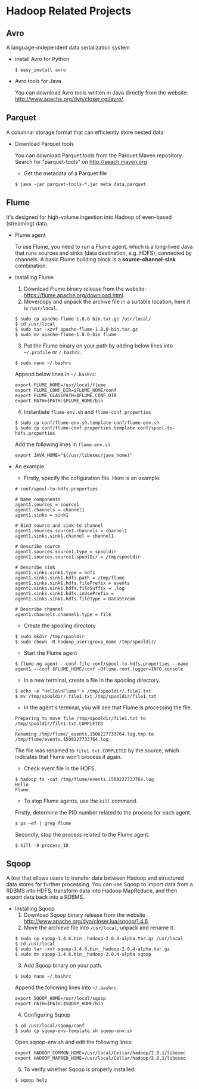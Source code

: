 # Hadoop Related Projects
## Avro
  A language-independent data serialization system
  * Install Avro for Python
    ```
    $ easy_install avro
    ```

  * Avro tools for Java

    You can download Avro tools written in Java directly from the website:
    http://www.apache.org/dyn/closer.cgi/avro/.

## Parquet
  A columnar storage format that can efficiently store nested data
  * Download Parquet tools

    You can download Parquet tools from the Parquet Maven repository. Search for "parquet-tools" on http://seach.maven.org
    * Get the metadata of a Parquet file
    ```
    $ java -jar parquet-tools-*.jar meta data.parquet
    ```

## Flume
  It's designed for high-volume ingestion into Hadoop of even-based (streaming) data.
  * Flume agent

    To use Flume, you need to run a Flume agent, which is a long-lived Java that runs sources and sinks (data destination, e.g. HDFS), connected by channels. A basic Flume building block is a **source-channel-sink** combination.

  * Installing Flume
    1. Download Flume binary release from the website: https://flume.apache.org/download.html.
    2. Move/copy and unpack the archive file in a suitable location, here it is `/usr/local`.
    ```
    $ sudo cp apache-flume-1.8.0-bin.tar.gz /usr/local/
    $ cd /usr/local
    $ sudo tar -xzvf apache-flume-1.8.0-bin.tar.gz
    $ sudo mv apache-flume-1.8.0-bin flume
    ```
    3. Put the Flume binary on your path by adding below lines into `~/.profile` or `/.bashrc`.
    ```
    $ sudo nano ~/.bashrc
    ```
    Append below lines in `~/.bashrc`:
    ```
    export FLUME_HOME=/usr/local/flume
    export FLUME_CONF_DIR=$FLUME_HOME/conf
    export FLUME_CLASSPATH=$FLUME_CONF_DIR
    export PATH=$PATH:$FLUME_HOME/bin
    ```
    4. Instantiate `flume-env.sh` and `flume-conf.properties`
    ```
    $ sudo cp conf/flume-env.sh.template conf/flume-env.sh
    $ sudo cp conf/flume-conf.properties.template conf/spool-to-hdfs.properties
    ```
    Add the following lines in `flume-env.sh`.
    ```
    export JAVA_HOME="$(/usr/libexec/java_home)"
    ```

  * An example
    - Firstly, specify the cofiguration file. Here is an example.
    ```
    # conf/spool-to-hdfs.properties

    # Name components
    agent1.sources = source1
    agent1.channels = channel1
    agent1.sinks = sink1

    # Bind source and sink to channel
    agent1.sources.source1.channels = channel1
    agent1.sinks.sink1.channel = channel1

    # Describe source
    agent1.sources.source1.type = spooldir
    agent1.sources.source1.spoolDir = /tmp/spooldir

    # Describe sink
    agent1.sinks.sink1.type = hdfs
    agent1.sinks.sink1.hdfs.path = /tmp/flume
    agent1.sinks.sink1.hdfs.filePrefix = events
    agent1.sinks.sink1.hdfs.fileSuffix = .log
    agent1.sinks.sink1.hdfs.inUsePrefix = _
    agent1.sinks.sink1.hdfs.fileType = DataStream

    # Describe channel
    agent1.channels.channel1.type = file
    ```
    - Create the spooling directory
    ```
    $ sudo mkdir /tmp/spooldir
    $ sudo chown -R hadoop_user:group_name /tmp/spooldir/
    ```
    - Start the Flume agent
    ```
    $ flume-ng agent --conf-file conf/spool-to-hdfs.properties --name agent1 --conf $FLUME_HOME/conf -Dflume.root.logger=INFO,console
    ```
    - In a new terminal, create a file in the spooling directory.
    ```
    $ echo -e "Hello\nFlume" > /tmp/spooldir/.file1.txt
    $ mv /tmp/spooldir/.file1.txt /tmp/spooldir/file1.txt
    ```
    - In the agent's terminal, you will see that Flume is processing the file.
    ```
    Preparing to move file /tmp/spooldir/file1.txt to /tmp/spooldir/file1.txt.COMPLETED
    ...
    Renaming /tmp/flume/_events.1508227733764.log.tmp to /tmp/flume/events.1508227733764.log
    ```
      The file was renamed to `file1.txt.COMPLETED` by the source, which indicates that Flume won't process it again.
    - Check event file in the HDFS.
    ```
    $ hadoop fs -cat /tmp/flume/events.1508227733764.log
    Hello
    Flume
    ```
    - To stop Flume agents, use the `kill` command.

    Firstly, determine the PID number related to the process for each agent.
    ```
    $ ps –ef | grep flume
    ```
    Secondly, stop the process related to the Flume agent.
    ```
    $ kill -9 process_ID
    ```

## Sqoop
  A tool that allows users to transfer data between Hadoop and structured data stores for further processing. You can use Sqoop to import data from a RDBMS into HDFS, transform data into Hadoop MapReduce, and then export data back into a RDBMS.
  * Installing Sqoop
    1. Download Sqoop binary release from the website http://www.apache.org/dyn/closer.lua/sqoop/1.4.6.
    2. Move the archieve file into `/usr/local`, unpack and rename it.
    ```
    $ sudo cp sqoop-1.4.6.bin__hadoop-2.0.4-alpha.tar.gz /usr/local
    $ cd /usr/local
    $ sudo tar -xvf sqoop-1.4.6.bin__hadoop-2.0.4-alpha.tar.gz
    $ sudo mv sqoop-1.4.6.bin__hadoop-2.0.4-alpha sqoop
    ```
    3. Add Sqoop binary on your path.
    ```
    $ sudo nano ~/.bashrc
    ```
    Append the following lines into `~/.bashrc`.
    ```
    export SQOOP_HOME=/usr/local/sqoop
    export PATH=$PATH:$SQOOP_HOME/bin
    ```
    4. Configuring Sqoop
    ```
    $ cd /usr/local/sqoop/conf
    $ sudo cp sqoop-env-template.sh sqoop-env.sh
    ```
    Open sqoop-env.sh and edit the following lines:
    ```
    export HADOOP_COMMON_HOME=/usr/local/Cellar/hadoop/2.8.1/libexec
    export HADOOP_MAPRED_HOME=/usr/local/Cellar/hadoop/2.8.1/libexec
    ```
    5. To verify whether Sqoop is properly installed:
    ```
    $ sqoop help
    ```
